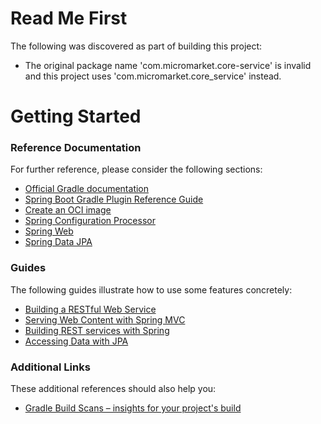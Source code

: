 # Read Me First
The following was discovered as part of building this project:

* The original package name 'com.micromarket.core-service' is invalid and this project uses 'com.micromarket.core_service' instead.

# Getting Started

### Reference Documentation
For further reference, please consider the following sections:

* [Official Gradle documentation](https://docs.gradle.org)
* [Spring Boot Gradle Plugin Reference Guide](https://docs.spring.io/spring-boot/3.4.4/gradle-plugin)
* [Create an OCI image](https://docs.spring.io/spring-boot/3.4.4/gradle-plugin/packaging-oci-image.html)
* [Spring Configuration Processor](https://docs.spring.io/spring-boot/3.4.4/specification/configuration-metadata/annotation-processor.html)
* [Spring Web](https://docs.spring.io/spring-boot/3.4.4/reference/web/servlet.html)
* [Spring Data JPA](https://docs.spring.io/spring-boot/3.4.4/reference/data/sql.html#data.sql.jpa-and-spring-data)

### Guides
The following guides illustrate how to use some features concretely:

* [Building a RESTful Web Service](https://spring.io/guides/gs/rest-service/)
* [Serving Web Content with Spring MVC](https://spring.io/guides/gs/serving-web-content/)
* [Building REST services with Spring](https://spring.io/guides/tutorials/rest/)
* [Accessing Data with JPA](https://spring.io/guides/gs/accessing-data-jpa/)

### Additional Links
These additional references should also help you:

* [Gradle Build Scans – insights for your project's build](https://scans.gradle.com#gradle)

